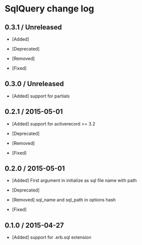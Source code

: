 # SqlQuery change log

## 0.3.1 / Unreleased

* [Added]

* [Deprecated]

* [Removed]

* [Fixed]

## 0.3.0 / Unreleased

* [Added] support for partials

## 0.2.1 / 2015-05-01

* [Added] support for activerecord >= 3.2

* [Deprecated]

* [Removed]

* [Fixed]

## 0.2.0 / 2015-05-01

* [Added] First argument in initialize as sql file name with path

* [Deprecated] 

* [Removed] sql_name and sql_path in options hash

* [Fixed]

## 0.1.0 / 2015-04-27

* [Added] support for .erb.sql extension
